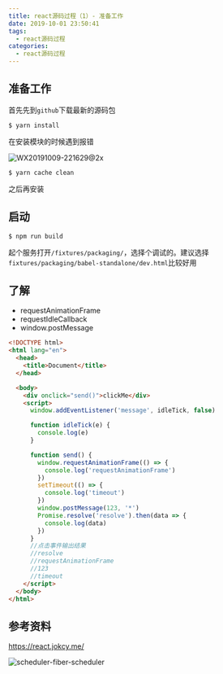 ```yaml
---
title: react源码过程（1）- 准备工作
date: 2019-10-01 23:50:41
tags:
  - react源码过程
categories:
  - react源码过程
---
```


## 准备工作

首先先到`github`下载最新的源码包

```shell
$ yarn install
```

在安装模块的时候遇到报错

![WX20191009-221629@2x](http://118.24.241.76/WX20191009-221629@2x.png)

```shell
$ yarn cache clean
```

之后再安装

## 启动

```shell
$ npm run build
```

起个服务打开`/fixtures/packaging/`，选择个调试的。建议选择`fixtures/packaging/babel-standalone/dev.html`比较好用

## 了解

- requestAnimationFrame
- requestIdleCallback
- window.postMessage

```html
<!DOCTYPE html>
<html lang="en">
  <head>
    <title>Document</title>
  </head>

  <body>
    <div onclick="send()">clickMe</div>
    <script>
      window.addEventListener('message', idleTick, false)

      function idleTick(e) {
        console.log(e)
      }

      function send() {
        window.requestAnimationFrame(() => {
          console.log('requestAnimationFrame')
        })
        setTimeout(() => {
          console.log('timeout')
        })
        window.postMessage(123, '*')
        Promise.resolve('resolve').then(data => {
          console.log(data)
        })
      }
      //点击事件输出结果
      //resolve
      //requestAnimationFrame
      //123
      //timeout
    </script>
  </body>
</html>
```

## 参考资料

https://react.jokcy.me/

![scheduler-fiber-scheduler](http://118.24.241.76/scheduler-fiber-scheduler.png)
